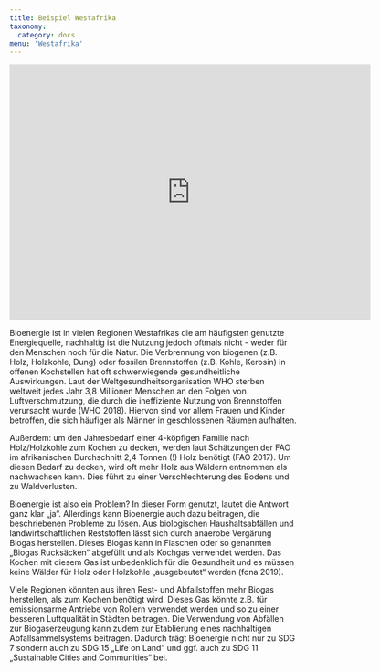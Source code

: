```yaml
---
title: Beispiel Westafrika 
taxonomy:
  category: docs
menu: 'Westafrika'
---
```


<iframe src="https://axelgjzabel.de/wp-admin/admin-ajax.php?action=h5p_embed&id=6" width="632" height="448" frameborder="0" allowfullscreen="allowfullscreen"></iframe><script src="https://axelgjzabel.de/wp-content/plugins/h5p/h5p-php-library/js/h5p-resizer.js" charset="UTF-8"></script>


Bioenergie ist in vielen Regionen Westafrikas die am häufigsten genutzte Energiequelle, nachhaltig ist die Nutzung jedoch oftmals nicht - weder für den Menschen noch für die Natur. Die Verbrennung von biogenen (z.B. Holz, Holzkohle, Dung) oder fossilen Brennstoffen (z.B. Kohle, Kerosin) in offenen Kochstellen hat oft schwerwiegende gesundheitliche Auswirkungen. Laut der Weltgesundheitsorganisation WHO sterben weltweit jedes Jahr 3,8 Millionen Menschen an den Folgen von Luftverschmutzung, die durch die ineffiziente Nutzung von Brennstoffen verursacht wurde (WHO 2018). Hiervon sind vor allem Frauen und Kinder betroffen, die sich häufiger als Männer in geschlossenen Räumen aufhalten. 

Außerdem: um den Jahresbedarf einer 4-köpfigen Familie nach Holz/Holzkohle zum Kochen zu decken, werden laut Schätzungen der FAO im afrikanischen Durchschnitt 2,4 Tonnen (!) Holz benötigt (FAO 2017). Um diesen Bedarf zu decken, wird oft mehr Holz aus Wäldern entnommen als nachwachsen kann. Dies führt zu einer Verschlechterung des Bodens und zu Waldverlusten. 

Bioenergie ist also ein Problem? In dieser Form genutzt, lautet die Antwort ganz klar „ja“. Allerdings kann Bioenergie auch dazu beitragen, die beschriebenen Probleme zu lösen. Aus biologischen Haushaltsabfällen und landwirtschaftlichen Reststoffen lässt sich durch anaerobe Vergärung Biogas herstellen. Dieses Biogas kann in Flaschen oder so genannten „Biogas Rucksäcken“ abgefüllt und als Kochgas verwendet werden. Das Kochen mit diesem Gas ist unbedenklich für die Gesundheit und es müssen keine Wälder für Holz oder Holzkohle „ausgebeutet“ werden (fona 2019). 

Viele Regionen könnten aus ihren Rest- und Abfallstoffen mehr Biogas herstellen, als zum Kochen benötigt wird. Dieses Gas könnte z.B. für emissionsarme Antriebe von Rollern verwendet werden und so zu einer besseren Luftqualität in Städten beitragen. Die Verwendung von Abfällen zur Biogaserzeugung kann zudem zur Etablierung eines nachhaltigen Abfallsammelsystems beitragen. Dadurch trägt Bioenergie nicht nur zu SDG 7 sondern auch zu SDG 15 „Life on Land“ und ggf. auch zu SDG 11 „Sustainable Cities and Communities“ bei.
